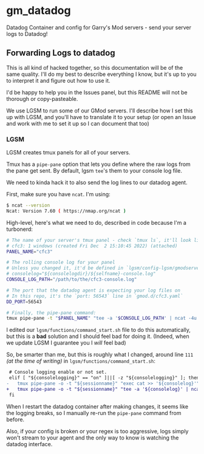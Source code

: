 # gm_datadog
Datadog Container and config for Garry's Mod servers - send your server logs to Datadog!

## Forwarding Logs to datadog

This is all kind of hacked together, so this documentation will be of the same quality. I'll do my best to describe everything I know, but it's up to you to interpret it and figure out how to use it.

I'd be happy to help you in the Issues panel, but this README will not be thorough or copy-pasteable.

We use LGSM to run some of our GMod servers. I'll describe how I set this up with LGSM, and you'll have to translate it to your setup (or open an Issue and work with me to set it up so I can document that too)

### LGSM
LGSM creates tmux panels for all of your servers.

Tmux has a `pipe-pane` option that lets you define where the raw logs from the pane get sent.
By default, lgsm `tee`'s them to your console log file.

We need to kinda hack it to also send the log lines to our datadog agent.

First, make sure you have `ncat`. I'm using:
```bash
$ ncat --version
Ncat: Version 7.60 ( https://nmap.org/ncat )
```

High-level, here's what we need to do, described in code because I'm a turbonerd:
```bash
# The name of your server's tmux panel - check `tmux ls`, it'll look like:
# cfc3: 1 windows (created Fri Dec  2 15:10:45 2022) (attached)
PANEL_NAME="cfc3"

# The rolling console log for your panel
# Unless you changed it, it'd be defined in `lgsm/config-lgsm/gmodserver/_default.cfg` as:
# consolelog="${consolelogdir}/${selfname}-console.log"
CONSOLE_LOG_PATH="/path/to/the/cfc3-console.log"

# The port that the datadog agent is expecting your log files on
# In this repo, it's the `port: 56543` line in `gmod.d/cfc3.yaml`
DD_PORT=56543

# Finally, the pipe-pane command:
tmux pipe-pane -t "$PANEL_NAME" "tee -a '$CONSOLE_LOG_PATH' | ncat -4u -w1 127.0.0.1 $DD_PORT"
```

I edited our `lgsm/functions/command_start.sh` file to do this automatically, but this is a **bad** solution and I should feel bad for doing it.
(Indeed, when we update LGSM I guarantee you I _will_ feel bad)

So, be smarter than me, but this is roughly what I changed, around line `111` _(at the time of writing)_ in `lgsm/functions/command_start.sh`:
```diff
 # Console logging enable or not set.
 elif [ "${consolelogging}" == "on" ]||[ -z "${consolelogging}" ]; then
-   tmux pipe-pane -o -t "${sessionname}" "exec cat >> '${consolelog}'"
+   tmux pipe-pane -o -t "${sessionname}" "tee -a '${consolelog}' | ncat -4u -w1 127.0.0.1 56543"
 fi
```

When I restart the datadog container after making changes, it seems like the logging breaks, so I manually re-run the `pipe-pane` command from before.

Also, if your config is broken or your regex is too aggressive, logs simply won't stream to your agent and the only way to know is watching the datadog interface.
